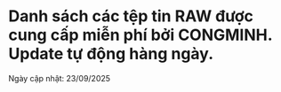 # Danh sách các tệp tin RAW được cung cấp miễn phí bởi CONGMINH. Update tự động hàng ngày.

Ngày cập nhật: 23/09/2025



